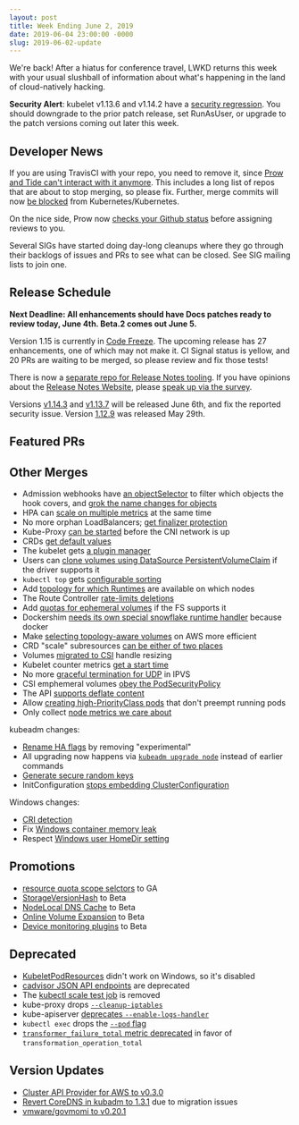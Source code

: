 ```yaml
---
layout: post
title: Week Ending June 2, 2019
date: 2019-06-04 23:00:00 -0000
slug: 2019-06-02-update
---
```


We're back!  After a hiatus for conference travel, LWKD returns this week with your usual slushball of information about what's happening in the land of cloud-natively hacking.

**Security Alert**: kubelet v1.13.6 and v1.14.2 have a [security regression](https://groups.google.com/forum/?utm_medium=email&utm_source=footer#!topic/kubernetes-dev/pDqE2kAnMVY).  You should downgrade to the prior patch release, set RunAsUser, or upgrade to the patch versions coming out later this week.

## Developer News

If you are using TravisCI with your repo, you need to remove it, since [Prow and Tide can't interact with it anymore](https://groups.google.com/forum/?utm_medium=email&utm_source=footer#!topic/kubernetes-dev/z4yDUNMyW_0).  This includes a long list of repos that are about to stop merging, so please fix. Further, merge commits will now [be blocked](https://groups.google.com/forum/?utm_medium=email&utm_source=footer#!topic/kubernetes-dev/x88DyA-CfOI) from Kubernetes/Kubernetes.

On the nice side, Prow now [checks your Github status](https://groups.google.com/forum/?utm_medium=email&utm_source=footer#!topic/kubernetes-dev/bXHK8l3D6l0) before assigning reviews to you.

Several SIGs have started doing day-long cleanups where they go through their backlogs of issues and PRs to see what can be closed.  See SIG mailing lists to join one.

## Release Schedule

**Next Deadline: All enhancements should have Docs patches ready to review today, June 4th.  Beta.2 comes out June 5.**

Version 1.15 is currently in [Code Freeze](https://github.com/kubernetes/sig-release/tree/master/releases/release-1.15).  The upcoming release has 27 enhancements, one of which may not make it. CI Signal status is yellow, and 20 PRs are waiting to be merged, so please review and fix those tests!

There is now a [separate repo for Release Notes tooling](https://github.com/kubernetes-sigs/release-notes). If you have opinions about the [Release Notes Website](https://relnotes.k8s.io/), please [speak up via the survey](https://www.surveymonkey.com/r/X772P2Z).

Versions [v1.14.3](https://groups.google.com/forum/?utm_medium=email&utm_source=footer#!topic/kubernetes-dev/U1K9isWxs24) and [v1.13.7](https://groups.google.com/forum/?utm_medium=email&utm_source=footer#!topic/kubernetes-dev/euTY0KxoPlI) will be released June 6th, and fix the reported security issue.  Version [1.12.9](https://groups.google.com/forum/?utm_medium=email&utm_source=footer#!topic/kubernetes-dev/2ukrlyDAzKY) was released May 29th.

## Featured PRs


## Other Merges

* Admission webhooks have [an objectSelector](https://github.com/kubernetes/kubernetes/pull/78505) to filter which objects the hook covers, and [grok the name changes for objects](https://github.com/kubernetes/kubernetes/pull/78135)
* HPA can [scale on multiple metrics](https://github.com/kubernetes/kubernetes/pull/78503) at the same time
* No more orphan LoadBalancers; [get finalizer protection](https://github.com/kubernetes/kubernetes/pull/78262)
* Kube-Proxy [can be started](https://github.com/kubernetes/kubernetes/pull/78612) before the CNI network is up
* CRDs [get default values](https://github.com/kubernetes/kubernetes/pull/77558)
* The kubelet gets [a plugin manager](https://github.com/kubernetes/kubernetes/pull/73891)
* Users can [clone volumes using DataSource PersistentVolumeClaim](https://github.com/kubernetes/kubernetes/pull/76913) if the driver supports it
* `kubectl top` gets [configurable sorting](https://github.com/kubernetes/kubernetes/pull/75920)
* Add [topology for which Runtimes](https://github.com/kubernetes/kubernetes/pull/75744) are available on which nodes
* The Route Controller [rate-limits deletions](https://github.com/kubernetes/kubernetes/pull/78581)
* Add [quotas for ephemeral volumes](https://github.com/kubernetes/kubernetes/pull/66928) if the FS supports it
* Dockershim [needs its own special snowflake runtime handler](https://github.com/kubernetes/kubernetes/pull/78323) because docker
* Make [selecting topology-aware volumes](https://github.com/kubernetes/kubernetes/pull/78276) on AWS more efficient
* CRD "scale" subresources [can be either of two places](https://github.com/kubernetes/kubernetes/pull/78234)
* Volumes [migrated to CSI](https://github.com/kubernetes/kubernetes/pull/77994) handle resizing
* Kubelet counter metrics [get a start time](https://github.com/kubernetes/kubernetes/pull/77975)
* No more [graceful termination for UDP](https://github.com/kubernetes/kubernetes/pull/77802) in IPVS
* CSI emphemeral volumes [obey the PodSecurityPolicy](https://github.com/kubernetes/kubernetes/pull/76915)
* The API [supports deflate content](https://github.com/kubernetes/kubernetes/pull/76551)
* Allow [creating high-PriorityClass pods](https://github.com/kubernetes/kubernetes/pull/74614) that don't preempt running pods
* Only collect [node metrics we care about](https://github.com/kubernetes/kubernetes/pull/72787)

kubeadm changes:

* [Rename HA flags](https://github.com/kubernetes/kubernetes/pull/78452) by removing "experimental"
* All upgrading now happens via [`kubeadm upgrade node`](https://github.com/kubernetes/kubernetes/pull/78408) instead of earlier commands
* [Generate secure random keys](https://github.com/kubernetes/kubernetes/pull/77848)
* InitConfiguration [stops embedding ClusterConfiguration](https://github.com/kubernetes/kubernetes/pull/77739)

Windows changes:

* [CRI detection](https://github.com/kubernetes/kubernetes/pull/78053)
* Fix [Windows container memory leak](https://github.com/kubernetes/kubernetes/pull/78594)
* Respect [Windows user HomeDir setting](https://github.com/kubernetes/kubernetes/pull/78528)

## Promotions

* [resource quota scope selctors](https://github.com/kubernetes/kubernetes/pull/78448) to GA
* [StorageVersionHash](https://github.com/kubernetes/kubernetes/pull/78325) to Beta
* [NodeLocal DNS Cache](https://github.com/kubernetes/kubernetes/pull/77887) to Beta
* [Online Volume Expansion](https://github.com/kubernetes/kubernetes/pull/77755) to Beta
* [Device monitoring plugins](https://github.com/kubernetes/kubernetes/pull/77274) to Beta


## Deprecated

* [KubeletPodResources](https://github.com/kubernetes/kubernetes/pull/78668) didn't work on Windows, so it's disabled
* [cadvisor JSON API endpoints](https://github.com/kubernetes/kubernetes/pull/78504) are deprecated
* The [kubectl scale test job](https://github.com/kubernetes/kubernetes/pull/78445) is removed
* kube-proxy drops [`--cleanup-iptables`](https://github.com/kubernetes/kubernetes/pull/78344)
* kube-apiserver [deprecates `--enable-logs-handler`](https://github.com/kubernetes/kubernetes/pull/77611)
* `kubectl exec` drops the [`--pod` flag](https://github.com/kubernetes/kubernetes/pull/76713)
* [`transformer_failure_total` metric deprecated](https://github.com/kubernetes/kubernetes/pull/70715) in favor of `transformation_operation_total`

## Version Updates

* [Cluster API Provider for AWS to v0.3.0](https://groups.google.com/forum/?utm_medium=email&utm_source=footer#!topic/kubernetes-dev/1GFKqIvFGb8)
* [Revert CoreDNS in kubadm to 1.3.1](https://github.com/kubernetes/kubernetes/pull/78545) due to migration issues
* [vmware/govmomi to v0.20.1](https://github.com/kubernetes/kubernetes/pull/78180)
